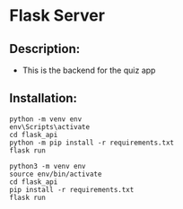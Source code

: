 # Flask Server

## Description:
- This is the backend for the quiz app

## Installation:

```Window
python -m venv env
env\Scripts\activate
cd flask_api
python -m pip install -r requirements.txt
flask run
```

```MacOS
python3 -m venv env
source env/bin/activate
cd flask_api
pip install -r requirements.txt
flask run
```
